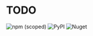 # TODO

![npm (scoped)](https://img.shields.io/npm/v/@cloudcamp/aws-runtime?color=blue&style=flat-square)
![PyPI](https://img.shields.io/pypi/v/cloudcamp.aws-runtime?color=blue&style=flat-square)
![Nuget](https://img.shields.io/nuget/v/Cloudcamp.Aws.Runtime?color=blue&style=flat-square)
